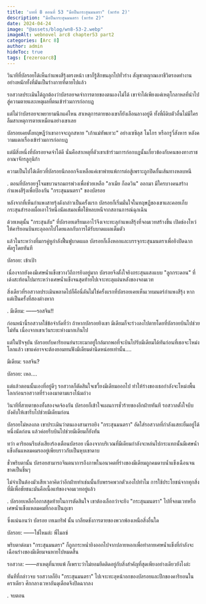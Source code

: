 ```yaml
---
title: 'บทที่ 8 ตอนที่ 53 "มือปืนกระสุนมนตรา" (พาร์ท 2)'
description: "มือปืนกระสุนมนตรา (พาร์ท 2)"
date: 2024-04-24
image: "@assets/blog/wn8-53-2.webp"
imageAlt: webnovel arc8 chapter53 part2
categories: [Arc 8]
author: admin
hideToc: true
tags: [rezeroarc8]
---
```


วินาทีที่บัลรอยได้เห็นกำแพงสีรุ้งตรงหน้า เขาก็รู้สึกขนลุกไปทั่วร่าง สัญชาตญาณเอาชีวิตรอดทำงานอย่างหนักทั้งที่มันเป็นร่างกายที่ตายไปแล้ว

รอสวาลประเมินได้ถูกต้องว่าบัลรอยจดจำการตายของตนเองไม่ได้ เขาจำได้เพียงแค่เหตุโกลาหลที่นำไปสู่ความตายและเหตุผลที่ตนเข้าร่วมการก่อกบฏ

แต่ไม่ว่าบัลรอยจะพยายามนึกแค่ไหน สาเหตุการตายของเขาก็ยังเลือนลางอยู่ดี ทั้งที่ผีดิบตัวอื่นไม่มีใครลืมสาเหตุการตายเหมือนอย่างเขาเลย

บัลรอยเคยตั้งทฤษฎีว่าเขาอาจจะถูกสหาย "เก้าแม่ทัพเทวะ" อย่างเซซิลุส โมโกร หรือกรูวี่สังหาร หลังความแตกเรื่องเข้าร่วมการก่อกบฏ

แต่มีสิ่งหนึ่งที่บัลรอยจดจำได้ดี นั่นคือสาเหตุที่ตัวเขาเข้าร่วมการก่อกบฏนั้นเกี่ยวข้องกับคนของทางราชอาณาจักรลูกุนิก้า

ความเป็นไปได้เดียวที่บัลรอยนึกออกจึงเหลือแค่เขาพ่ายแพ้การต่อสู้เพราะถูกปิดกั้นเส้นทางหลบหนี

.
ตอนที่บัลรอยจู่โจมขบวนรถมกรพ่วงเพื่อช่วยเหลือ "ลาเมีย ก็อดวิน" ออกมา มีใครบางคนสร้างกำแพงสีรุ้งเพื่อป้องกัน "กระสุนมนตรา" ของบัลรอย

หลังจากที่เห็นกำแพงสายรุ้งดังกล่าวเป็นครั้งแรก บัลรอยก็เริ่มมั่นใจในทฤษฎีของเขาและคอยเก็บกระสุนสำรองเผื่อเอาไว้หนึ่งนัดเสมอเพื่อใช้หลบหนีจากสถานการณ์ฉุกเฉิน

ด้วยเหตุนั้น "กระสุนลับ" ที่บัลรอยเตรียมเอาไว้จึงเจาะทะลุกำแพงสีรุ้งที่จอมเวทสร้างขึ้น เปิดช่องโหว่ให้คาริยอนบินทะลุออกไปโดยแลกกับการได้รับบาดแผลเต็มตัว

แล้วในระหว่างที่มกรคู่หูกำลังฟื้นฟูบาดแผล บัลรอยก็เล็งหอกและบรรจุกระสุนมนตราเพื่อยิงปิดฉากศัตรูโดยทันที

บัลรอย: เข้าเป้า

เนื่องจากยังคงมีเศษน้ำแข็งขวางวิถีการยิงอยู่มาก บัลรอยจึงตั้งใจยิงกระสุนแสงแบบ "ลูกกระดอน" ที่เด้งสะท้อนไปมาระหว่างเศษน้ำแข็งจนสุดท้ายไปเจาะทะลุแผ่นหลังของจอมเวท

สิ่งเดียวที่รอสวาลประเมินพลาดไปก็คือนี่ดันไม่ใช่ครั้งแรกที่บัลรอยเคยเห็นเวทมนตร์กำแพงสีรุ้ง หากแต่เป็นครั้งที่สองต่างหาก

.
มีเดียม: ――รอสจิน!!

ก่อนหน้านี้รอสวาลใช้ข้อจำกัดที่ว่า ถ้าหากบัลรอยยิงเขา มีเดียมก็จะร่วงลงไปตายโดยที่บัลรอยบินไปช่วยไม่ทัน เนื่องจากเขาเว้นระยะห่างมากเกินไป

แต่ในปัจจุบัน บัลรอยกับคาริยอนย่นระยะมาอยู่ใกล้มากพอที่จะบินไปรับมีเดียมได้ทันก่อนที่เธอจะโหม่งโลกแล้ว เขาแค่อาจจะต้องยอมทนฟังมีเดียมด่านิดหน่อยเท่านั้น....

มีเดียม: รอสจิน?

บัลรอย: เหอ....

แต่แล้วตอนนั้นเองที่อยู่ดีๆ รอสวาลก็ตัดสินใจเขวี้ยงมีเดียมออกไป ทำให้ร่างของเธอกำลังจะโหม่งพื้นโลกก่อนรอสวาลที่ร่วงลงมาตามแรงโน้มถ่วง

วินาทีที่สายตาของทั้งสองจดจ้องกัน บัลรอยก็เข้าใจแผนการชั่วร้ายของอีกฝ่ายทันที รอสวาลตั้งใจบีบบังคับให้เขารีบไปช่วยมีเดียมก่อน

บัลรอยไม่หลงกล เขาประเมินว่าตนเองสามารถยิง "กระสุนมนตรา" อัดใส่รอสวาลที่กำลังแสยะยิ้มอยู่ได้หนึ่งนัดก่อน แล้วค่อยรีบบินไปช่วยมีเดียมก็ยังทัน

ทว่า คาริยอนรีบส่งเสียงร้องเตือนบัลรอย เนื่องจากบริเวณที่มีเดียมกำลังจะหล่นไปกระแทกนั้นมีเศษน้ำแข็งอันแหลมคมรออยู่เพียบราวกับเป็นหุบเขาดาบ

ชั่วพริบตานั้น บัลรอยสามารถจินตนาการถึงภาพในอนาคตที่ร่างของมีเดียมถูกคมดาบน้ำแข็งเฉือนจนขาดเป็นชิ้นๆ

ไม่จำเป็นต้องมัวเสียเวลาคิดว่าอีกฝ่ายทำเช่นนั้นกับพรรคพวกตัวเองไปทำไม การใช้ประโยชน์จากทุกสิ่งที่มีเพื่อชัยชนะมันคือเนื้อแท้ของจอมเวทอยู่แล้ว

.
บัลรอยเหลือโอกาสสุดท้ายในการตัดสินใจ เขาต้องเลือกว่าจะยิง "กระสุนมนตรา" ไปที่จอมเวทหรือเศษน้ำแข็งแหลมคมที่กองเป็นภูเขา

ซึ่งแน่นอนว่า บัลรอย เทเมกริฟ นั้น เกลียดชังการตายของพวกพ้องเหนือสิ่งอื่นใด

บัลรอย: ――ใช่ไหมล่ะ พี่ไมลซ์

พริบตาต่อมา "กระสุนมนตรา" ก็ถูกกระหน่ำยิงออกไปจากปลายหอกเพื่อทำลายเศษน้ำแข็งที่กำลังจะเฉือนร่างของมีเดียมจนหายไปหมดสิ้น

รอสวาล: ――สาเหตุที่นายแพ้ ก็เพราะว่าไม่ยอมยึดติดอยู่กับสิ่งสำคัญที่สุดเพียงอย่างเดียวยังไงล่ะ

ทันทีที่กล่าวจบ รอสวาลก็ยิง "กระสุนมนตรา" ไปเจาะทะลุหน้าอกของบัลรอยและปีกของคาริยอนในคราเดียว ศึกกลางเวหาอันดุเดือดจึงปิดฉากลง

.
จบตอน
